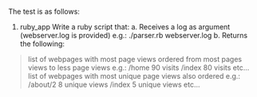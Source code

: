 The test is as follows:
1. ruby_app
Write a ruby script that:
a. Receives a log as argument (webserver.log is provided) e.g.: ./parser.rb webserver.log
b. Returns the following:
> list of webpages with most page views ordered from most pages views to less page views
e.g.:
/home 90 visits /index 80 visits etc...
> list of webpages with most unique page views also ordered e.g.:
/about/2 8 unique views /index 5 unique views etc...
